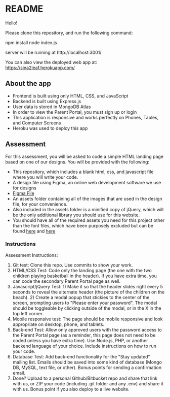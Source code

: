 # README

Hello!

Please clone this repository, and run the following command:

npm install
node index.js

server will be running at http://localhost:3001/

You can also view the deployed web app at: https://sina2leaf.herokuapp.com/

## About the app

- Frontend is built using only HTML, CSS, and JavaScript
- Backend is built using Express.js
- User data is stored in MongoDB Atlas
- In order to view the Parent Portal, you must sign up or login
- This application is responsive and works perfectly on Phones, Tables, and Computer Screens
- Heroku was used to deploy this app

## Assessment

For this assessment, you will be asked to code a simple HTML landing page based on one of our designs.
You will be provided with the following:

- This repository, which includes a blank html, css, and javascript file where you will write your code.
- A design file using Figma, an online web development software we use for designs
- [Figma File](https://www.figma.com/file/5l22ti4pFgFKSnlA93ouM7/branch/bWXSVeZJBLDgog0ysvTWGT/LevelUp?node-id=22%3A3)
- An assets folder containing all of the images that are used in the design file, for your convenience.
- Also included in the assets folder is a minified copy of jQuery, which will be the only additional library you should use for this website.
- You should have all of the required assets you need for this project other than the font files, which have been purposely excluded but can be found [here](https://fonts.google.com/specimen/Open+Sans) and [here](https://fonts.google.com/specimen/Alfa+Slab+One)

### Instructions

Assessment Instructions:

1. Git test: Clone this repo. Use commits to show your work.
2. HTML/CSS Test: Code only the landing page (the one with the two children playing basketball in the header). If you have extra time, you can code the secondary Parent Portal page as well.
3. Javascript/jQuery Test: 1) Make it so that the header slides right every 5 seconds to reveal the alternate header (the picture of the children on the beach). 2) Create a modal popup that stickies to the center of the screen, prompting users to "Please enter your password". The modal should be toggleable by clicking outside of the modal, or in the X in the top left corner.
4. Mobile responsive test: The page should be mobile responsive and look appropriate on desktop, phone, and tablets.
5. Back-end Test: Allow only approved users with the password access to the Parent Portal page (as a reminder, this page does not need to be coded unless you have extra time). Use Node.js, PHP, or another backend language of your choice. Include instructions on how to run your code.
6. Database Test: Add back-end functionality for the "Stay updated" mailing list. Emails should be saved into some kind of database (Mongo DB, MySQL, text file, or other). Bonus points for sending a confirmation email.
7. Done? Upload to a personal Github/Bitbucket repo and share that link with us, or ZIP your code (including .git folder and any .env) and share it with us. Bonus point if you also deploy to a live website.
